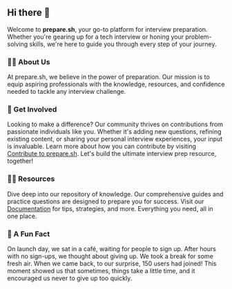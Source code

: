 ## Hi there 👋

Welcome to **prepare.sh**, your go-to platform for interview preparation. Whether you're gearing up for a tech interview or honing your problem-solving skills, we're here to guide you through every step of your journey.

### 🙋‍♀️ About Us
At prepare.sh, we believe in the power of preparation. Our mission is to equip aspiring professionals with the knowledge, resources, and confidence needed to tackle any interview challenge.

### 🌈 Get Involved
Looking to make a difference? Our community thrives on contributions from passionate individuals like you. Whether it's adding new questions, refining existing content, or sharing your personal interview experiences, your input is invaluable. Learn more about how you can contribute by visiting [Contribute to prepare.sh](https://prepare.sh/contribute/). Let's build the ultimate interview prep resource, together!

### 👩‍💻 Resources
Dive deep into our repository of knowledge. Our comprehensive guides and practice questions are designed to prepare you for success. Visit our [Documentation](https://prepare.sh/) for tips, strategies, and more. Everything you need, all in one place.

### 🍿 A Fun Fact
On launch day, we sat in a café, waiting for people to sign up. After hours with no sign-ups, we thought about giving up. We took a break for some fresh air. When we came back, to our surprise, 150 users had joined! This moment showed us that sometimes, things take a little time, and it encouraged us never to give up too quickly.
